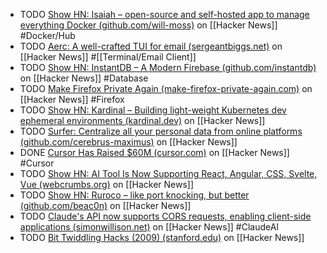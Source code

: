 - TODO [Show HN: Isaiah – open-source and self-hosted app to manage everything Docker (github.com/will-moss)](https://news.ycombinator.com/item?id=41317988) on [[Hacker News]] #Docker/Hub
- TODO [Aerc: A well-crafted TUI for email (sergeantbiggs.net)](https://news.ycombinator.com/item?id=41321981) on [[Hacker News]] #[[Terminal/Email Client]]
- TODO [Show HN: InstantDB – A Modern Firebase (github.com/instantdb)](https://news.ycombinator.com/item?id=41322281) on [[Hacker News]] #Database
- TODO [Make Firefox Private Again (make-firefox-private-again.com)](https://news.ycombinator.com/item?id=41311479) on [[Hacker News]] #Firefox
- TODO [Show HN: Kardinal – Building light-weight Kubernetes dev ephemeral environments (kardinal.dev)](https://news.ycombinator.com/item?id=41325388) on [[Hacker News]]
- TODO [Surfer: Centralize all your personal data from online platforms (github.com/cerebrus-maximus)](https://news.ycombinator.com/item?id=41325719) on [[Hacker News]]
- DONE [Cursor Has Raised $60M (cursor.com)](https://news.ycombinator.com/item?id=41325543) on [[Hacker News]] #Cursor
- TODO [Show HN: AI Tool Is Now Supporting React, Angular, CSS, Svelte, Vue (webcrumbs.org)](https://news.ycombinator.com/item?id=41329073) on [[Hacker News]]
- TODO [Show HN: Ruroco – like port knocking, but better (github.com/beac0n)](https://news.ycombinator.com/item?id=41327735) on [[Hacker News]]
- TODO [Claude's API now supports CORS requests, enabling client-side applications (simonwillison.net)](https://news.ycombinator.com/item?id=41325889) on [[Hacker News]] #ClaudeAI
- TODO [Bit Twiddling Hacks (2009) (stanford.edu)](https://news.ycombinator.com/item?id=41325284) on [[Hacker News]]